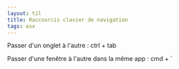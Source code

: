 ```yaml
---
layout: til
title: Raccourcis clavier de navigation
tags: osx
---
```


Passer d'un onglet à l'autre : ctrl + tab

Passer d'une fenêtre à l'autre dans la même app : cmd + `

